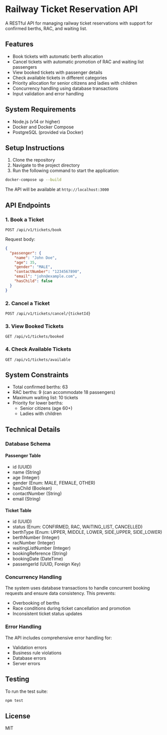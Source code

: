 # Railway Ticket Reservation API

A RESTful API for managing railway ticket reservations with support for confirmed berths, RAC, and waiting list.

## Features

- Book tickets with automatic berth allocation
- Cancel tickets with automatic promotion of RAC and waiting list passengers
- View booked tickets with passenger details
- Check available tickets in different categories
- Priority allocation for senior citizens and ladies with children
- Concurrency handling using database transactions
- Input validation and error handling

## System Requirements

- Node.js (v14 or higher)
- Docker and Docker Compose
- PostgreSQL (provided via Docker)

## Setup Instructions

1. Clone the repository
2. Navigate to the project directory
3. Run the following command to start the application:

```bash
docker-compose up --build
```

The API will be available at `http://localhost:3000`

## API Endpoints

### 1. Book a Ticket

```http
POST /api/v1/tickets/book
```

Request body:

```json
{
  "passenger": {
    "name": "John Doe",
    "age": 35,
    "gender": "MALE",
    "contactNumber": "1234567890",
    "email": "john@example.com",
    "hasChild": false
  }
}
```

### 2. Cancel a Ticket

```http
POST /api/v1/tickets/cancel/{ticketId}
```

### 3. View Booked Tickets

```http
GET /api/v1/tickets/booked
```

### 4. Check Available Tickets

```http
GET /api/v1/tickets/available
```

## System Constraints

- Total confirmed berths: 63
- RAC berths: 9 (can accommodate 18 passengers)
- Maximum waiting list: 10 tickets
- Priority for lower berths:
  - Senior citizens (age 60+)
  - Ladies with children

## Technical Details

### Database Schema

#### Passenger Table

- id (UUID)
- name (String)
- age (Integer)
- gender (Enum: MALE, FEMALE, OTHER)
- hasChild (Boolean)
- contactNumber (String)
- email (String)

#### Ticket Table

- id (UUID)
- status (Enum: CONFIRMED, RAC, WAITING_LIST, CANCELLED)
- berthType (Enum: UPPER, MIDDLE, LOWER, SIDE_UPPER, SIDE_LOWER)
- berthNumber (Integer)
- racNumber (Integer)
- waitingListNumber (Integer)
- bookingReference (String)
- bookingDate (DateTime)
- passengerId (UUID, Foreign Key)

### Concurrency Handling

The system uses database transactions to handle concurrent booking requests and ensure data consistency. This prevents:

- Overbooking of berths
- Race conditions during ticket cancellation and promotion
- Inconsistent ticket status updates

### Error Handling

The API includes comprehensive error handling for:

- Validation errors
- Business rule violations
- Database errors
- Server errors

## Testing

To run the test suite:

```bash
npm test
```

## License

MIT
